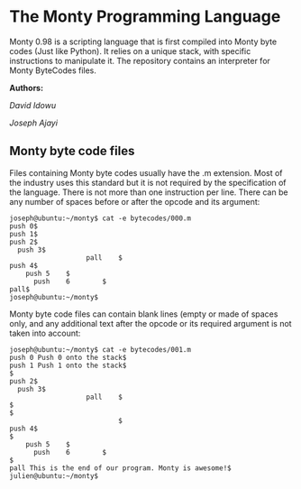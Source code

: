 # **The Monty Programming Language**

Monty 0.98 is a scripting language that is first compiled into Monty byte codes (Just like Python). It relies on a unique stack, with specific instructions to manipulate it. The repository contains an interpreter for Monty ByteCodes files.

**Authors:**

*David Idowu*

*Joseph Ajayi* 


## **Monty byte code files**

Files containing Monty byte codes usually have the .m extension. Most of the industry uses this standard but it is not required by the specification of the language. There is not more than one instruction per line. There can be any number of spaces before or after the opcode and its argument:

```
joseph@ubuntu:~/monty$ cat -e bytecodes/000.m
push 0$
push 1$
push 2$
  push 3$
                   pall    $
push 4$
    push 5    $
      push    6        $
pall$
joseph@ubuntu:~/monty$
```

Monty byte code files can contain blank lines (empty or made of spaces only, and any additional text after the opcode or its required argument is not taken into account:

```
joseph@ubuntu:~/monty$ cat -e bytecodes/001.m
push 0 Push 0 onto the stack$
push 1 Push 1 onto the stack$
$
push 2$
  push 3$
                   pall    $
$
$
                           $
push 4$
$
    push 5    $
      push    6        $
$
pall This is the end of our program. Monty is awesome!$
julien@ubuntu:~/monty$
```
